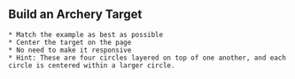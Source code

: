 ## Build an Archery Target
    * Match the example as best as possible
    * Center the target on the page
    * No need to make it responsive
    * Hint: These are four circles layered on top of one another, and each circle is centered within a larger circle.